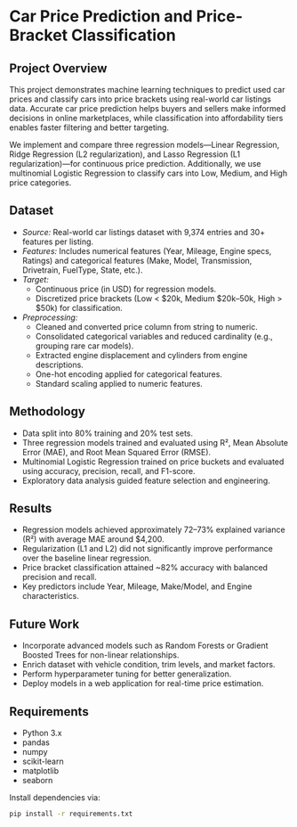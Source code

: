 # Car Price Prediction and Price-Bracket Classification

## Project Overview

This project demonstrates machine learning techniques to predict used car prices and classify cars into price brackets using real-world car listings data. Accurate car price prediction helps buyers and sellers make informed decisions in online marketplaces, while classification into affordability tiers enables faster filtering and better targeting.

We implement and compare three regression models—Linear Regression, Ridge Regression (L2 regularization), and Lasso Regression (L1 regularization)—for continuous price prediction. Additionally, we use multinomial Logistic Regression to classify cars into Low, Medium, and High price categories.

## Dataset

- *Source:* Real-world car listings dataset with 9,374 entries and 30+ features per listing.
- *Features:* Includes numerical features (Year, Mileage, Engine specs, Ratings) and categorical features (Make, Model, Transmission, Drivetrain, FuelType, State, etc.).
- *Target:*  
  - Continuous price (in USD) for regression models.  
  - Discretized price brackets (Low < $20k, Medium $20k–50k, High > $50k) for classification.
- *Preprocessing:*  
  - Cleaned and converted price column from string to numeric.  
  - Consolidated categorical variables and reduced cardinality (e.g., grouping rare car models).  
  - Extracted engine displacement and cylinders from engine descriptions.  
  - One-hot encoding applied for categorical features.  
  - Standard scaling applied to numeric features.

## Methodology

- Data split into 80% training and 20% test sets.
- Three regression models trained and evaluated using R², Mean Absolute Error (MAE), and Root Mean Squared Error (RMSE).
- Multinomial Logistic Regression trained on price buckets and evaluated using accuracy, precision, recall, and F1-score.
- Exploratory data analysis guided feature selection and engineering.

## Results

- Regression models achieved approximately 72–73% explained variance (R²) with average MAE around $4,200.
- Regularization (L1 and L2) did not significantly improve performance over the baseline linear regression.
- Price bracket classification attained ~82% accuracy with balanced precision and recall.
- Key predictors include Year, Mileage, Make/Model, and Engine characteristics.

## Future Work

- Incorporate advanced models such as Random Forests or Gradient Boosted Trees for non-linear relationships.
- Enrich dataset with vehicle condition, trim levels, and market factors.
- Perform hyperparameter tuning for better generalization.
- Deploy models in a web application for real-time price estimation.

## Requirements

- Python 3.x  
- pandas  
- numpy  
- scikit-learn  
- matplotlib  
- seaborn

Install dependencies via:

```bash
pip install -r requirements.txt
